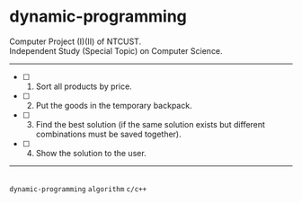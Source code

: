 # dynamic-programming

Computer Project (I)(II) of NTCUST.<br>
Independent Study (Special Topic) on Computer Science.<br>

---
- [ ] 1. Sort all products by price.
- [ ] 2. Put the goods in the temporary backpack.
- [ ] 3. Find the best solution (if the same solution exists but different combinations must be saved together).
- [ ] 4. Show the solution to the user.
---

<br>`dynamic-programming` `algorithm` `c/c++`
